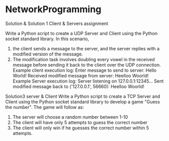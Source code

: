 # NetworkProgramming

Solution & Solution 1
Client &amp; Servers assignment

Write a Python script to create a UDP Server and Client using
the Python socket standard library. 
In this scenario, 
1) the client sends a message to the server, and the server replies
with a modified version of the message.
2) The modification task involves doubling every vowel in the
received message before sending it back to the client over the
UDP connection.
Example client execution log:
Enter message to send to server: Hello World!
Received modified message from server: Heelloo Woorld!
Example Server execution log:
Server listening on 127.0.0.1:12345...
Sent modified message back to ('127.0.0.1', 56660): Heelloo Woorld!

Solution3 server & Client
Write a Python script to create a TCP Server and Client using the Python socket standard library to develop a game "Guess the number".
The game will follow as:
1) The server will choose a random number between 1-10
2) The client will have only 5 attempts to guess the correct number
3) The client will only win if he guesses the correct number within 5 attempts.
